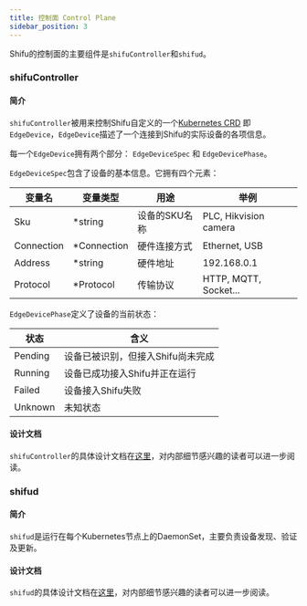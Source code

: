 ```yaml
---
title: 控制面 Control Plane
sidebar_position: 3
---
```


Shifu的控制面的主要组件是`shifuController`和`shifud`。

### shifuController
#### 简介
`shifuController`被用来控制Shifu自定义的一个[Kubernetes CRD](https://kubernetes.io/docs/tasks/extend-kubernetes/custom-resources/custom-resource-definitions/) 即`EdgeDevice`，`EdgeDevice`描述了一个连接到Shifu的实际设备的各项信息。

每一个`EdgeDevice`拥有两个部分：
`EdgeDeviceSpec` 和 `EdgeDevicePhase`。

`EdgeDeviceSpec`包含了设备的基本信息。它拥有四个元素：

| 变量名 | 变量类型 | 用途 | 举例 |
|--|--|--|--|
|	Sku | \*string | 设备的SKU名称 | PLC, Hikvision camera |
|	Connection | \*Connection | 硬件连接方式 |Ethernet, USB|
| Address | \*string | 硬件地址 | 192.168.0.1 |
|	Protocol | \*Protocol | 传输协议 |HTTP, MQTT, Socket...|

`EdgeDevicePhase`定义了设备的当前状态：

| 状态 | 含义 |
|--|--|
| Pending | 设备已被识别，但接入Shifu尚未完成 |
| Running | 设备已成功接入Shifu并正在运行 |
| Failed | 设备接入Shifu失败 |
| Unknown | 未知状态 |

#### 设计文档
`shifuController`的具体设计文档在[这里](https://github.com/Edgenesis/shifu/blob/main/docs/design/design-shifuController-zh.md)，对内部细节感兴趣的读者可以进一步阅读。

### shifud
#### 简介
`shifud`是运行在每个Kubernetes节点上的DaemonSet，主要负责设备发现、验证及更新。

#### 设计文档
`shifud`的具体设计文档在[这里](https://github.com/Edgenesis/shifu/blob/main/docs/design/design-shifud-zh.md)，对内部细节感兴趣的读者可以进一步阅读。